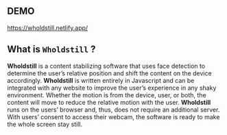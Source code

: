 ## DEMO

https://wholdstill.netlify.app/

## What is `Wholdstill` ?

<b>Wholdstill</b> is a content stabilizing software that uses face
detection to determine the user’s relative position and shift the
content on the device accordingly. <b>Wholdstill</b> is written entirely
in Javascript and can be integrated with any website to improve the
user’s experience in any shaky environment. Whether the motion is from
the device, user, or both, the content will move to reduce the relative
motion with the user. <b>Wholdstill</b> runs on the users’ browser and, thus,
does not require an additional server. With users’ consent to access
their webcam, the software is ready to make the whole screen stay still.
